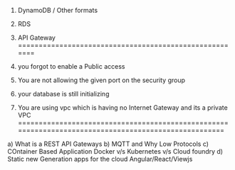 1. DynamoDB / Other formats 
2. RDS 
3. API Gateway 
=======================================================

1. you forgot to enable a Public access 
2. You are not allowing the given port on the security group 
3. your database is still initializing 
4. You are using vpc which is having no Internet Gateway and its a private  VPC  
=====================================================================================================

a) What is a REST API Gateways 
b) MQTT and Why Low Protocols
c) COntainer Based Application Docker v/s Kubernetes v/s Cloud foundry 
d) Static new Generation apps for the cloud Angular/React/Viewjs 
 










